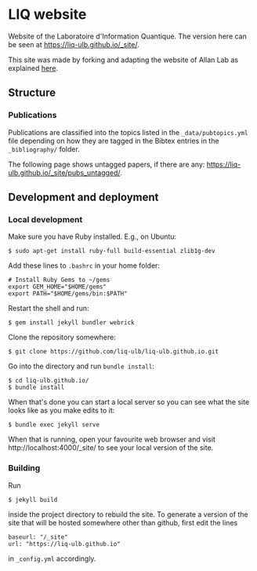 # LIQ website

Website of the Laboratoire d'Information Quantique. The version here can be
seen at https://liq-ulb.github.io/_site/.

This site was made by forking and adapting the website of Allan Lab as
explained [here](http://www.allanlab.org/aboutwebsite.html).



## Structure

### Publications

Publications are classified into the topics listed in the
`_data/pubtopics.yml` file depending on how they are tagged in the Bibtex
entries in the `_bibliography/` folder.

The following page shows untagged papers, if there are any:
https://liq-ulb.github.io/_site/pubs_untagged/.



## Development and deployment

### Local development

Make sure you have Ruby installed. E.g., on Ubuntu:
```
$ sudo apt-get install ruby-full build-essential zlib1g-dev
```

Add these lines to `.bashrc` in your home folder:
```
# Install Ruby Gems to ~/gems
export GEM_HOME="$HOME/gems"
export PATH="$HOME/gems/bin:$PATH"
```

Restart the shell and run:
```
$ gem install jekyll bundler webrick
```

Clone the repository somewhere:
```
$ git clone https://github.com/liq-ulb/liq-ulb.github.io.git
```

Go into the directory and run `bundle install`:
```
$ cd liq-ulb.github.io/
$ bundle install
```
When that's done you can start a local server so you can see what the site
looks like as you make edits to it:
```
$ bundle exec jekyll serve
```
When that is running, open your favourite web browser and visit
http://localhost:4000/_site/ to see your local version of the site.



### Building

Run
```
$ jekyll build
```
inside the project directory to rebuild the site. To generate a version of
the site that will be hosted somewhere other than github, first edit the
lines
```
baseurl: "/_site"
url: "https://liq-ulb.github.io"
```
in `_config.yml` accordingly.
